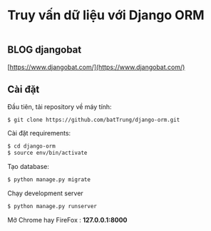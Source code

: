 # Truy vấn dữ liệu với Django ORM

<a target="_blank" href="https://www.djangobat.com/blog/truy-van-du-lieu-voi-django-orm-part-1/"><img src="https://www.djangobat.com/media/posts/2019/05/06/async1.png" alt="" /></a>


## BLOG djangobat

[https://www.djangobat.com/](https://www.djangobat.com/)

## Cài đặt

Đầu tiên, tải repository về máy tính:

```bash
$ git clone https://github.com/batTrung/django-orm.git
```

Cài đặt requirements:

```bash
$ cd django-orm
$ source env/bin/activate
```

Tạo database:

```bash
$ python manage.py migrate
```
Chạy development server

```bash
$ python manage.py runserver
```

Mở Chrome hay FireFox : **127.0.0.1:8000**





